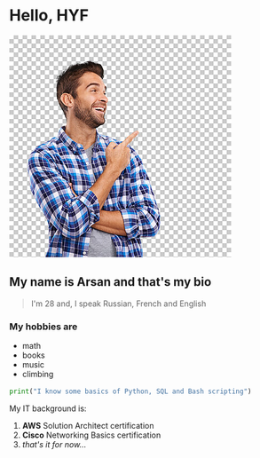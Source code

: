 # Hello, HYF

![not my photo because don't have it on my laptop](./img/bio.jpg)

## My name is Arsan and that's my bio

> I'm 28 and, I speak Russian, French and English

### My hobbies are

- math
- books
- music
- climbing

```py
print("I know some basics of Python, SQL and Bash scripting")
```

My IT background is:

1. **AWS** Solution Architect certification
2. **Cisco** Networking Basics certification
3. *that's it for now...*
